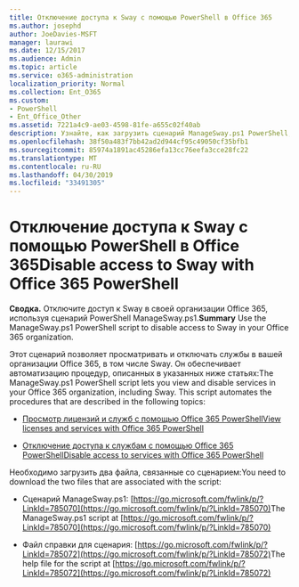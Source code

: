 ```yaml
---
title: Отключение доступа к Sway с помощью PowerShell в Office 365
ms.author: josephd
author: JoeDavies-MSFT
manager: laurawi
ms.date: 12/15/2017
ms.audience: Admin
ms.topic: article
ms.service: o365-administration
localization_priority: Normal
ms.collection: Ent_O365
ms.custom:
- PowerShell
- Ent_Office_Other
ms.assetid: 7221a4c9-ae03-4598-81fe-a655c02f40ab
description: Узнайте, как загрузить сценарий ManageSway.ps1 PowerShell, который позволяет запретить доступ к Sway в вашей организации Office 365.
ms.openlocfilehash: 38f50a483f7bb42ad2d944cf95c49050cf35bfb1
ms.sourcegitcommit: 85974a1891ac45286efa13cc76eefa3cce28fc22
ms.translationtype: MT
ms.contentlocale: ru-RU
ms.lasthandoff: 04/30/2019
ms.locfileid: "33491305"
---
```

# <a name="disable-access-to-sway-with-office-365-powershell"></a><span data-ttu-id="1f75e-103">Отключение доступа к Sway с помощью PowerShell в Office 365</span><span class="sxs-lookup"><span data-stu-id="1f75e-103">Disable access to Sway with Office 365 PowerShell</span></span>

<span data-ttu-id="1f75e-104">**Сводка.** Отключите доступ к Sway в своей организации Office 365, используя сценарий PowerShell ManageSway.ps1.</span><span class="sxs-lookup"><span data-stu-id="1f75e-104">**Summary** Use the ManageSway.ps1 PowerShell script to disable access to Sway in your Office 365 organization.</span></span>
  
<span data-ttu-id="1f75e-p101">Этот сценарий позволяет просматривать и отключать службы в вашей организации Office 365, в том числе Sway. Он обеспечивает автоматизацию процедур, описанных в указанных ниже статьях:</span><span class="sxs-lookup"><span data-stu-id="1f75e-p101">The ManageSway.ps1 PowerShell script lets you view and disable services in your Office 365 organization, including Sway. This script automates the procedures that are described in the following topics:</span></span>
  
- [<span data-ttu-id="1f75e-107">Просмотр лицензий и служб с помощью Office 365 PowerShell</span><span class="sxs-lookup"><span data-stu-id="1f75e-107">View licenses and services with Office 365 PowerShell</span></span>](view-licenses-and-services-with-office-365-powershell.md)
    
- [<span data-ttu-id="1f75e-108">Отключение доступа к службам с помощью Office 365 PowerShell</span><span class="sxs-lookup"><span data-stu-id="1f75e-108">Disable access to services with Office 365 PowerShell</span></span>](disable-access-to-services-with-office-365-powershell.md)
    
<span data-ttu-id="1f75e-109">Необходимо загрузить два файла, связанные со сценарием:</span><span class="sxs-lookup"><span data-stu-id="1f75e-109">You need to download the two files that are associated with the script:</span></span>
  
- <span data-ttu-id="1f75e-110">Сценарий ManageSway.ps1: [https://go.microsoft.com/fwlink/p/?LinkId=785070](https://go.microsoft.com/fwlink/p/?LinkId=785070)</span><span class="sxs-lookup"><span data-stu-id="1f75e-110">The ManageSway.ps1 script at [https://go.microsoft.com/fwlink/p/?LinkId=785070](https://go.microsoft.com/fwlink/p/?LinkId=785070)</span></span>
    
- <span data-ttu-id="1f75e-111">Файл справки для сценария: [https://go.microsoft.com/fwlink/p/?LinkId=785072](https://go.microsoft.com/fwlink/p/?LinkId=785072)</span><span class="sxs-lookup"><span data-stu-id="1f75e-111">The help file for the script at [https://go.microsoft.com/fwlink/p/?LinkId=785072](https://go.microsoft.com/fwlink/p/?LinkId=785072)</span></span>
    

